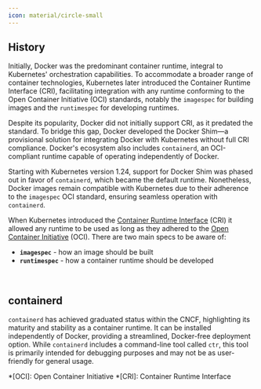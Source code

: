 ```yaml
---
icon: material/circle-small
---
```


## History

Initially, Docker was the predominant container runtime, integral to Kubernetes' orchestration capabilities. To accommodate a broader range of container technologies, Kubernetes later introduced the Container Runtime Interface (CRI), facilitating integration with any runtime conforming to the Open Container Initiative (OCI) standards, notably the `imagespec` for building images and the `runtimespec` for developing runtimes.
<br>

Despite its popularity, Docker did not initially support CRI, as it predated the standard. To bridge this gap, Docker developed the Docker Shim—a provisional solution for integrating Docker with Kubernetes without full CRI compliance. Docker's ecosystem also includes `containerd`, an OCI-compliant runtime capable of operating independently of Docker.
<br>

Starting with Kubernetes version 1.24, support for Docker Shim was phased out in favor of `containerd`, which became the default runtime. Nonetheless, Docker images remain compatible with Kubernetes due to their adherence to the `imagespec` OCI standard, ensuring seamless operation with `containerd`.
<br>

When Kubernetes introduced the [Container Runtime Interface](https://kubernetes.io/docs/concepts/architecture/cri/) (CRI) it allowed any runtime to be used as long as they adhered to the [Open Container Initiative](https://opencontainers.org/) (OCI). There are two main specs to be aware of: 
- **`imagespec`** - how an image should be built
- **`runtimespec`** - how a container runtime should be developed  
<br>

## containerd

`containerd` has achieved graduated status within the CNCF, highlighting its maturity and stability as a container runtime. It can be installed independently of Docker, providing a streamlined, Docker-free deployment option. While `containerd` includes a command-line tool called `ctr`, this tool is primarily intended for debugging purposes and may not be as user-friendly for general usage. 
<br>


*[OCI]: Open Container Initiative
*[CRI]: Container Runtime Interface